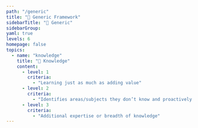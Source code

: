 ```yaml
---
path: "/generic"
title: "📄 Generic Framework"
sidebarTitle: "📄 Generic"
sidebarGroup:
yaml: true
levels: 6
homepage: false
topics:
  - name: "knowledge"
    title: "🧠 Knowledge"
    content:
      - level: 1
        criteria:
          - "Learning just as much as adding value"
      - level: 2
        criteria:
          - "Identifies areas/subjects they don’t know and proactively seeks out knowledge"
      - level: 3
        criteria:
          - "Additional expertise or breadth of knowledge"
---
```

